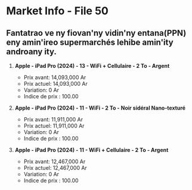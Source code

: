 # Market Info - File 50

## Fantatrao ve ny fiovan'ny vidin'ny entana(PPN) eny amin'ireo supermarchés lehibe amin'ity androany ity.

1. **Apple - iPad Pro (2024) - 13 - WiFi + Cellulaire - 2 To - Argent**
   - Prix avant: 14,093,000 Ar
   - Prix actuel: 14,093,000 Ar
   - Variation: 0 Ar
   - Indice de prix : 100.00

2. **Apple - iPad Pro (2024) - 11 - WiFi - 2 To - Noir sidéral Nano-texturé**
   - Prix avant: 11,911,000 Ar
   - Prix actuel: 11,911,000 Ar
   - Variation: 0 Ar
   - Indice de prix : 100.00

3. **Apple - iPad Pro (2024) - 11 - WiFi + Cellulaire - 2 To - Argent**
   - Prix avant: 12,467,000 Ar
   - Prix actuel: 12,467,000 Ar
   - Variation: 0 Ar
   - Indice de prix : 100.00

